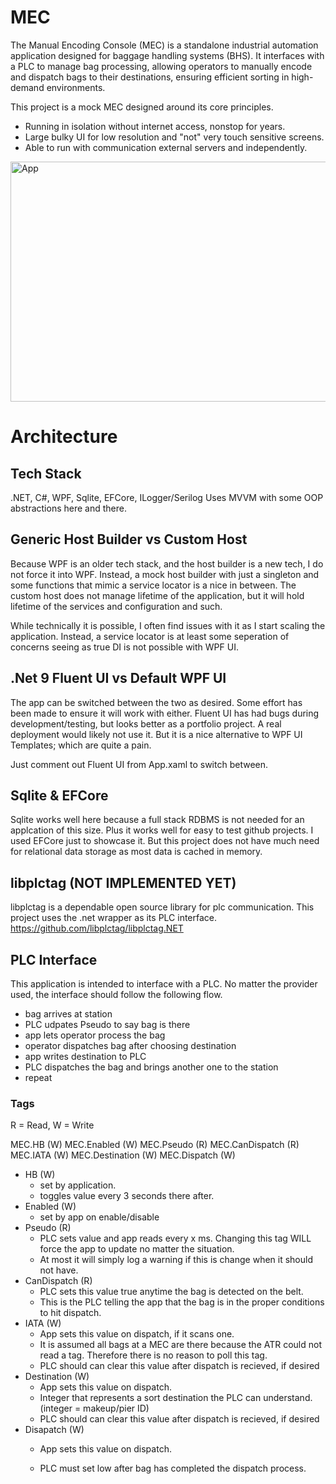 ﻿# MEC
The Manual Encoding Console (MEC) is a standalone industrial automation application designed for baggage handling systems (BHS). It interfaces with a PLC to manage bag processing, allowing operators to manually encode and dispatch bags to their destinations, ensuring efficient sorting in high-demand environments.

This project is a mock MEC designed around its core principles.
- Running in isolation without internet access, nonstop for years.
- Large bulky UI for low resolution and "not" very touch sensitive screens.
- Able to run with communication external servers and independently.

<img width="512" height="384" alt="App" src="https://github.com/user-attachments/assets/5a0a3f5b-407a-4567-b37d-b3c10fd04379" />

# Architecture
## Tech Stack
.NET, C#, WPF, Sqlite, EFCore, ILogger/Serilog
Uses MVVM with some OOP abstractions here and there.

## Generic Host Builder vs Custom Host
Because WPF is an older tech stack, and the host builder is a new tech, I do not force it into WPF. Instead, a mock host builder with just a singleton and some functions that mimic a service locator is a nice in between. The custom host does not manage lifetime of the application, but it will hold lifetime of the services and configuration and such.

While technically it is possible, I often find issues with it as I start scaling the application. Instead, a service locator is at least some seperation of concerns seeing as true DI is not possible with WPF UI.

## .Net 9 Fluent UI vs Default WPF UI
The app can be switched between the two as desired. Some effort has been made to ensure it will work with either.
Fluent UI has had bugs during development/testing, but looks better as a portfolio project. A real deployment would
likely not use it. But it is a nice alternative to WPF UI Templates; which are quite a pain.

Just comment out Fluent UI from App.xaml to switch between.

## Sqlite & EFCore
Sqlite works well here because a full stack RDBMS is not needed for an applcation of this size. Plus it works
well for easy to test github projects. I used EFCore just to showcase it. But this project does not have much need
for relational data storage as most data is cached in memory.

## libplctag (NOT IMPLEMENTED YET)
libplctag is a dependable open source library for plc communication. This project uses the .net wrapper as its PLC interface.
https://github.com/libplctag/libplctag.NET

## PLC Interface
This application is intended to interface with a PLC. 
No matter the provider used, the interface should follow the following flow.

- bag arrives at station
- PLC udpates Pseudo to say bag is there
- app lets operator process the bag
- operator dispatches bag after choosing destination
- app writes destination to PLC
- PLC dispatches the bag and brings another one to the station
- repeat

### Tags
R = Read, W = Write

MEC.HB (W)
MEC.Enabled (W)
MEC.Pseudo (R)
MEC.CanDispatch (R)
MEC.IATA (W)
MEC.Destination (W)
MEC.Dispatch (W)

- HB (W)
	- set by application. 
	- toggles value every 3 seconds there after.
- Enabled (W)
	- set by app on enable/disable
- Pseudo (R)
	- PLC sets value and app reads every x ms. Changing this tag WILL force the app to update no matter the situation. 
	- At most it will simply log a warning if this is change when it should not have.
- CanDispatch (R)
	- PLC sets this value true anytime the bag is detected on the belt.
	- This is the PLC telling the app that the bag is in the proper conditions to hit dispatch.
- IATA (W)
	- App sets this value on dispatch, if it scans one. 
	- It is assumed all bags at a MEC are there because the ATR could not read a tag. Therefore there is no reason to poll this tag.
	- PLC should can clear this value after dispatch is recieved, if desired
- Destination (W)
	- App sets this value on dispatch.
	- Integer that represents a sort destination the PLC can understand. (integer = makeup/pier ID)
	- PLC should can clear this value after dispatch is recieved, if desired
- Disapatch (W)
	- App sets this value on dispatch.

	- PLC must set low after bag has completed the dispatch process.